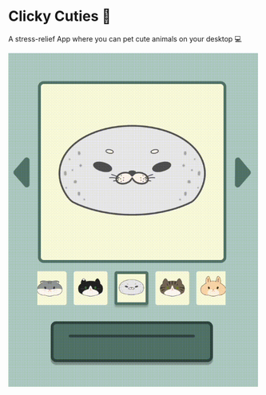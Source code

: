 # Clicky Cuties 🦭

A stress-relief App where you can pet cute animals on your desktop 💻

<img src="https://raw.githubusercontent.com/LucilleZhu13/Clicky_Cuties/main/images/demo.gif" width="500">
